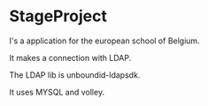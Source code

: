 # StageProject
I's a application for the european school of Belgium.

It makes a connection with LDAP.

The LDAP lib is unboundid-ldapsdk.

It uses MYSQL and volley.
